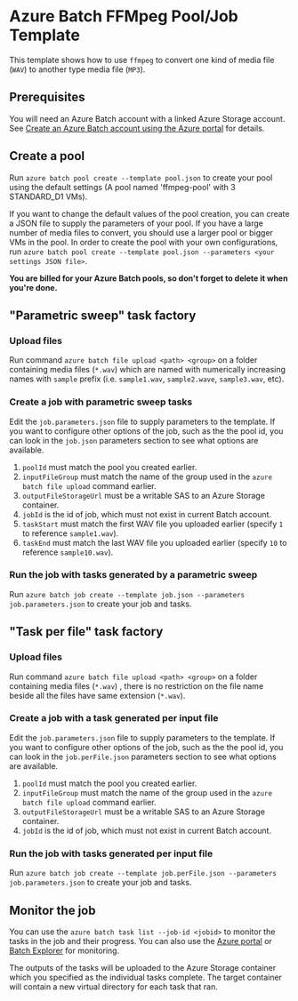 # Azure Batch FFMpeg Pool/Job Template
This template shows how to use `ffmpeg` to convert one kind of media file (`WAV`) to another type media file (`MP3`).

## Prerequisites
You will need an Azure Batch account with a linked Azure Storage account. See [Create an Azure Batch account using the Azure portal](https://docs.microsoft.com/azure/batch/batch-account-create-portal) for details.

## Create a pool
Run `azure batch pool create --template pool.json` to create your pool using the default settings (A pool named 'ffmpeg-pool' with 3 STANDARD_D1 VMs). 

If you want to change the default values of the pool creation, you can create a JSON file to supply the parameters of your pool. If you have a large number of media files 
to convert, you should use a larger pool or bigger VMs in the pool. In order to create the pool with your own configurations, run `azure batch pool create --template pool.json --parameters <your settings JSON file>`.

**You are billed for your Azure Batch pools, so don't forget to delete it when you're done.**

## "Parametric sweep" task factory

### Upload files
Run command `azure batch file upload <path> <group>` on a folder containing media files (`*.wav`) which are named with numerically increasing names with `sample` prefix (i.e. `sample1.wav`, `sample2.wave`, `sample3.wav`, etc).

### Create a job with parametric sweep tasks
Edit the `job.parameters.json` file to supply parameters to the template. If you want to configure other options of the job, such as the the pool id, you can look in the `job.json` parameters section to see what options are available.

1. `poolId` must match the pool you created earlier.
2. `inputFileGroup` must match the name of the group used in the `azure batch file upload` command earlier.
3. `outputFileStorageUrl` must be a writable SAS to an Azure Storage container.
4. `jobId` is the id of job, which must not exist in current Batch account.
5. `taskStart` must match the first WAV file you uploaded earlier (specify `1` to reference `sample1.wav`).
6. `taskEnd` must match the last WAV file you uploaded earlier (specify `10` to reference `sample10.wav`).

### Run the job with tasks generated by a parametric sweep
Run `azure batch job create --template job.json --parameters job.parameters.json` to create your job and tasks.

## "Task per file" task factory

### Upload files
Run command `azure batch file upload <path> <group>` on a folder containing media files (`*.wav`) , there is no restriction on the file name beside all the files have same extension (`*.wav`).

### Create a job with a task generated per input file
Edit the `job.parameters.json` file to supply parameters to the template. If you want to configure other options of the job, such as the the pool id, you can look in the `job.perFile.json` parameters section to see what options are available.

1. `poolId` must match the pool you created earlier.
2. `inputFileGroup` must match the name of the group used in the `azure batch file upload` command earlier.
3. `outputFileStorageUrl` must be a writable SAS to an Azure Storage container.
4. `jobId` is the id of job, which must not exist in current Batch account.

### Run the job with tasks generated per input file
Run `azure batch job create --template job.perFile.json --parameters job.parameters.json` to create your job and tasks.

## Monitor the job
You can use the `azure batch task list --job-id <jobid>` to monitor the tasks in the job and their progress.
You can also use the [Azure portal](https://portal.azure.com) or [Batch Explorer](https://github.com/Azure/azure-batch-samples/tree/master/CSharp/BatchExplorer) for monitoring.

The outputs of the tasks will be uploaded to the Azure Storage container which you specified as the individual tasks complete.
The target container will contain a new virtual directory for each task that ran.